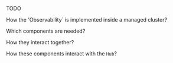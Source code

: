TODO

How the 'Observability` is implemented inside a managed cluster?

Which components are needed? 

How they interact together?

How these components interact with the `Hub`?
